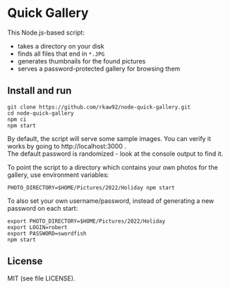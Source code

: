 # Quick Gallery

This Node.js-based script:
* takes a directory on your disk
* finds all files that end in `*.JPG`
* generates thumbnails for the found pictures
* serves a password-protected gallery for browsing them

## Install and run
```
git clone https://github.com/rkaw92/node-quick-gallery.git
cd node-quick-gallery
npm ci
npm start
```

By default, the script will serve some sample images. You can verify it works by going to http://localhost:3000 .  
The default password is randomized - look at the console output to find it.

To point the script to a directory which contains your own photos for the gallery, use environment variables:
```
PHOTO_DIRECTORY=$HOME/Pictures/2022/Holiday npm start
```

To also set your own username/password, instead of generating a new password on each start:
```
export PHOTO_DIRECTORY=$HOME/Pictures/2022/Holiday
export LOGIN=robert
export PASSWORD=swordfish
npm start
```

## License
MIT (see file LICENSE).
